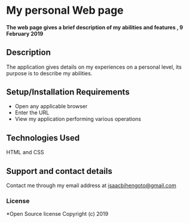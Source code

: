 # My personal Web page

#### The web page gives a brief description of my abilities and features , 9 February 2019

## Description

The application gives details on my experiences on a personal level, its purpose is to describe my abilities.

## Setup/Installation Requirements

- Open any applicable browser
- Enter the URL
- View my application performing various operations

## Technologies Used

HTML and CSS

## Support and contact details

Contact me through my email address at isaacbihengoto@gmail.com

### License

\*Open Source license
Copyright (c) 2019
